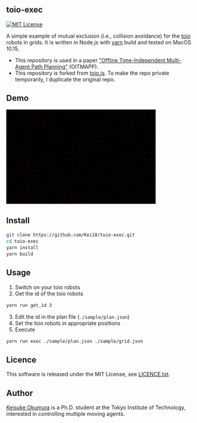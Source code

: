 toio-exec
---
[![MIT License](http://img.shields.io/badge/license-MIT-blue.svg?style=flat)](LICENSE)

A simple example of mutual exclusion (i.e., collision avoidance) for the [toio](https://toio.io/) robots in grids.
It is written in Node.js with [yarn](https://yarnpkg.com/) build and tested on MacOS 10.15.

- This repository is used in a paper ["Offline Time-Independent Multi-Agent Path Planning"](https://kei18.github.io/otimapp) (OITMAPP).
- This repository is forked from [toio.js](https://github.com/toio/toio.js). To make the repo private temporarily, I duplicate the original repo.

## Demo
![toio](./material/sample.gif)

## Install
```sh
git clone https://github.com/Kei18/toio-exec.git
cd toio-exec
yarn install
yarn build
```

## Usage
1. Switch on your toio robots
2. Get the id of the toio robots
```sh
yarn run get_id 3
```
3. Edit the id in the plan file (`./sample/plan.json`)
4. Set the toio robots in appropriate positions
5. Execute
```sh
yarn run exec ./sample/plan.json ./sample/grid.json
```

## Licence
This software is released under the MIT License, see [LICENCE.txt](LICENCE.txt).

## Author
[Keisuke Okumura](https://kei18.github.io) is a Ph.D. student at the Tokyo Institute of Technology, interested in controlling multiple moving agents.
